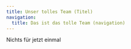 ```yaml
---
title: Unser tolles Team (Titel)
navigation:
  title: Das ist das tolle Team (navigation)
---
```

Nichts für jetzt einmal